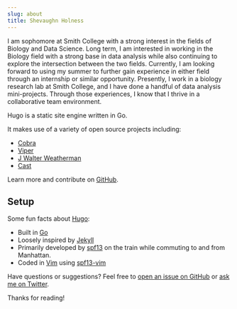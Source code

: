 ```yaml
---
slug: about
title: Shevaughn Holness
---
```


I am sophomore at Smith College with a strong interest in the fields of Biology and Data Science. Long term, I am interested in working in the Biology field with a strong base in data analysis while also continuing to explore the intersection between the two fields. Currently, I am looking forward to using my summer to further gain experience in either field through an internship or similar opportunity. Presently, I work in a biology research lab at Smith College, and I have done a handful of data analysis mini-projects. Through those experiences, I know that I thrive in a collaborative team environment. 



Hugo is a static site engine written in Go.


It makes use of a variety of open source projects including:

* [Cobra](https://github.com/spf13/cobra)
* [Viper](https://github.com/spf13/viper)
* [J Walter Weatherman](https://github.com/spf13/jWalterWeatherman)
* [Cast](https://github.com/spf13/cast)

Learn more and contribute on [GitHub](https://github.com/spf13).

## Setup

Some fun facts about [Hugo](http://gohugo.io/):

* Built in [Go](http://golang.org/)
* Loosely inspired by [Jekyll](http://jekyllrb.com/)
* Primarily developed by [spf13](http://spf13.com/) on the train while commuting to and from Manhattan.
* Coded in [Vim](http://vim.org) using [spf13-vim](http://vim.spf13.com/)

Have questions or suggestions? Feel free to [open an issue on GitHub](https://github.com/spf13/hugo/issues/new) or [ask me on Twitter](https://twitter.com/spf13).

Thanks for reading!
